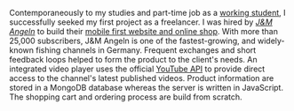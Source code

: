 Contemporaneously to my studies and part-time job as a [working student](/#bkk-linde), I successfully seeked my first project as a freelancer. I was hired by <a href="https://www.youtube.com/@jonas9192" target="\_blank"><em>J&M Angeln</em></a> to build their <a href="https://jmangeln.de/" target="_blank">mobile first website and online shop</a>. With more than 25,000 subscribers, J&M Angeln is one of the fastest-growing, and widely-known fishing channels in Germany. Frequent exchanges and short feedback loops helped to form the product to the client's needs. An integrated video player uses the official <a href="https://developers.google.com/youtube/v3" target="_blank">YouTube API</a> to provide direct access to the channel's latest published videos. Product information are stored in a MongoDB database whereas the server is written in JavaScript. The shopping cart and ordering process are build from scratch.
